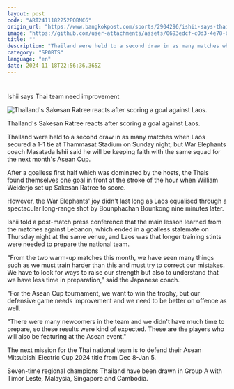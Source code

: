 ```yaml
---
layout: post
code: "ART2411182252PQBMC6"
origin_url: "https://www.bangkokpost.com/sports/2904296/ishii-says-thai-team-need-improvement"
image: "https://github.com/user-attachments/assets/0693edcf-c0d3-4e78-b0ab-3a20e0af8c6a"
title: ""
description: "Thailand were held to a second draw in as many matches when Laos secured a 1-1 tie at Thammasat Stadium on Sunday night, but War Elephants coach Masatada Ishii said he will be keeping faith with the same squad for the next month"
category: "SPORTS"
language: "en"
date: 2024-11-18T22:56:36.365Z
---
```


# 

Ishii says Thai team need improvement

![Thailand's Sakesan Ratree reacts after scoring a goal against Laos.](https://github.com/user-attachments/assets/51e08840-8100-4b20-a240-ad80ee996146)

Thailand's Sakesan Ratree reacts after scoring a goal against Laos.

Thailand were held to a second draw in as many matches when Laos secured a 1-1 tie at Thammasat Stadium on Sunday night, but War Elephants coach Masatada Ishii said he will be keeping faith with the same squad for the next month's Asean Cup.

After a goalless first half which was dominated by the hosts, the Thais found themselves one goal in front at the stroke of the hour when William Weiderjo set up Sakesan Ratree to score.

However, the War Elephants' joy didn't last long as Laos equalised through a spectacular long-range shot by Bounphachan Bounkong nine minutes later.

Ishii told a post-match press conference that the main lesson learned from the matches against Lebanon, which ended in a goalless stalemate on Thursday night at the same venue, and Laos was that longer training stints were needed to prepare the national team.

"From the two warm-up matches this month, we have seen many things such as we must train harder than this and must try to correct our mistakes. We have to look for ways to raise our strength but also to understand that we have less time in preparation," said the Japanese coach.

"For the Asean Cup tournament, we want to win the trophy, but our defensive game needs improvement and we need to be better on offence as well.

"There were many newcomers in the team and we didn't have much time to prepare, so these results were kind of expected. These are the players who will also be featuring at the Asean event."

The next mission for the Thai national team is to defend their Asean Mitsubishi Electric Cup 2024 title from Dec 8-Jan 5.

Seven-time regional champions Thailand have been drawn in Group A with Timor Leste, Malaysia, Singapore and Cambodia.
